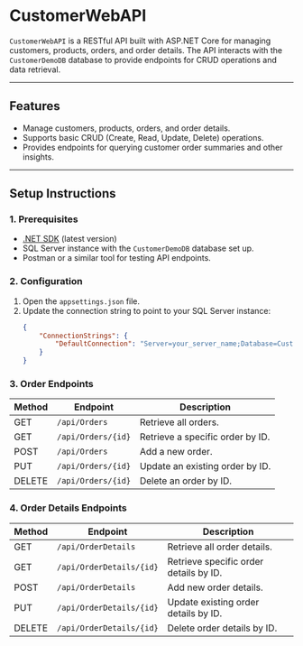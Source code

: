 # **CustomerWebAPI**

`CustomerWebAPI` is a RESTful API built with ASP.NET Core for managing customers, products, orders, and order details. The API interacts with the `CustomerDemoDB` database to provide endpoints for CRUD operations and data retrieval.

---

## **Features**
- Manage customers, products, orders, and order details.
- Supports basic CRUD (Create, Read, Update, Delete) operations.
- Provides endpoints for querying customer order summaries and other insights.

---

## **Setup Instructions**

### **1. Prerequisites**
- [.NET SDK](https://dotnet.microsoft.com/download) (latest version)
- SQL Server instance with the `CustomerDemoDB` database set up.
- Postman or a similar tool for testing API endpoints.

### **2. Configuration**
1. Open the `appsettings.json` file.
2. Update the connection string to point to your SQL Server instance:
   ```json
   {
       "ConnectionStrings": {
           "DefaultConnection": "Server=your_server_name;Database=CustomerDemoDB;Trusted_Connection=True;"
       }
   }

### **3. Order Endpoints**

| Method | Endpoint            | Description                          |
|--------|----------------------|--------------------------------------|
| GET    | `/api/Orders`        | Retrieve all orders.                 |
| GET    | `/api/Orders/{id}`   | Retrieve a specific order by ID.     |
| POST   | `/api/Orders`        | Add a new order.                     |
| PUT    | `/api/Orders/{id}`   | Update an existing order by ID.      |
| DELETE | `/api/Orders/{id}`   | Delete an order by ID.               |


### **4. Order Details Endpoints**

| Method | Endpoint                | Description                            |
|--------|--------------------------|----------------------------------------|
| GET    | `/api/OrderDetails`      | Retrieve all order details.            |
| GET    | `/api/OrderDetails/{id}` | Retrieve specific order details by ID. |
| POST   | `/api/OrderDetails`      | Add new order details.                 |
| PUT    | `/api/OrderDetails/{id}` | Update existing order details by ID.   |
| DELETE | `/api/OrderDetails/{id}` | Delete order details by ID.            |
